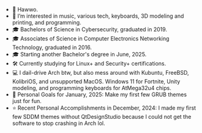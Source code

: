 - 👋 Hawwo.
- 👀 I’m interested in music, various tech, keyboards, 3D modeling and printing, and programming.
- 🎓 Bachelors of Science in Cybersecurity, graduated in 2019.
- 🎓 Associates of Science in Computer Electronics Networking Technology, graduated in 2016.
- 🎓 Starting another Bachelor's degree in June, 2025.
- 🛠️ Currently studying for Linux+ and Security+ certifications.
- 💻 I dail-drive Arch btw, but also mess around with Kubuntu, FreeBSD, KolibriOS, and unsupported MacOS. Windows 11 for Fortnite, Unity modeling, and programming keyboards for AtMega32u4 chips.
- 🌱 Personal Goals for January, 2025: Make my first few GRUB themes just for fun.
- ⭐ Recent Personal Accomplishments in December, 2024: I made my first few SDDM themes without QtDesignStudio because I could not get the software to stop crashing in Arch lol.
